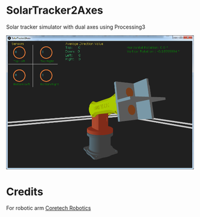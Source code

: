 # SolarTracker2Axes
Solar tracker simulator with dual axes using Processing3

![Image1](/data/main.png?raw=true "Solar Tracker Simulator")

# Credits
For robotic arm
[Coretech Robotics](http://coretechrobotics.blogspot.com/2015/07/creating-robotics-simulator.html)

